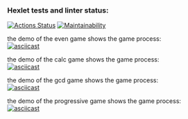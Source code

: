 ### Hexlet tests and linter status:
[![Actions Status](https://github.com/bazarovstas/python-project-49/actions/workflows/hexlet-check.yml/badge.svg)](https://github.com/bazarovstas/python-project-49/actions)
[![Maintainability](https://api.codeclimate.com/v1/badges/5d6e3363a9f1e31f303f/maintainability)](https://codeclimate.com/github/bazarovstas/python-project-49/maintainability)

the demo of the even game shows the game process:  
[![asciicast](https://asciinema.org/a/B945LUmCp1qnUjHY9pKiXhjlM.svg)](https://asciinema.org/a/B945LUmCp1qnUjHY9pKiXhjlM)

the demo of the calc game shows the game process:  
[![asciicast](https://asciinema.org/a/5hpqIrP2ueNX1fc3MQ2bdep0s.svg)](https://asciinema.org/a/5hpqIrP2ueNX1fc3MQ2bdep0s)

the demo of the gcd game shows the game process:  
[![asciicast](https://asciinema.org/a/pkfVypx5nxC0BdCQkBPKTaY82.svg)](https://asciinema.org/a/pkfVypx5nxC0BdCQkBPKTaY82)

the demo of the progressive game shows the game process:  
[![asciicast](https://asciinema.org/a/Qz2cmBga40oytULnUfRVrNz4J.svg)](https://asciinema.org/a/Qz2cmBga40oytULnUfRVrNz4J)
